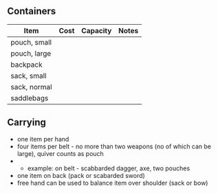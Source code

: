 
## Containers
| Item | Cost | Capacity | Notes | 
|--- |---|---|---| 
| pouch, small | | | | | 
| pouch, large | | | | | 
| backpack | | | | | 
| sack, small | | | | | 
| sack, normal | | | | | same as "large sack" in other systems, but useful to generalize as "a sack of X will last a week"|
| saddlebags | | | | | normal size for mule or horse

## Carrying
* one item per hand
* four items per belt - no more than two weapons (no of which can be large), quiver counts as pouch
* * example: on belt - scabbarded dagger, axe, two pouches
* one item on back (pack or scabarded sword)
* free hand can be used to balance item over shoulder (sack or bow)